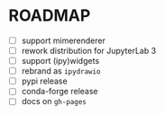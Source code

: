 # ROADMAP

- [ ] support mimerenderer
- [ ] rework distribution for JupyterLab 3
- [ ] support (ipy)widgets
- [ ] rebrand as `ipydrawio`
- [ ] pypi release
- [ ] conda-forge release
- [ ] docs on `gh-pages`
